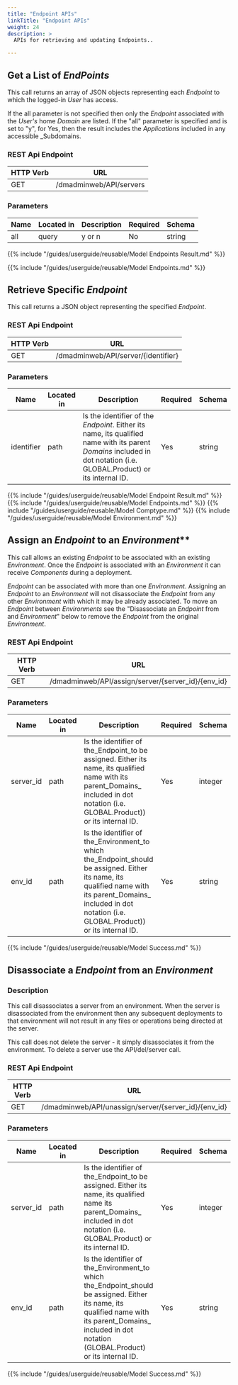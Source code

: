 ```yaml
---
title: "Endpoint APIs"
linkTitle: "Endpoint APIs"
weight: 24
description: >
  APIs for retrieving and updating Endpoints..

---
```


## Get a List of _EndPoints_

This call returns an array of JSON objects representing each _Endpoint_ to which the logged-in _User_ has access.

If the all parameter is not specified then only the _Endpoint_ associated with the _User's_ home _Domain_ are listed. If the "all" parameter is specified and is set to "y", for Yes, then the result includes the _Applications_ included in any accessible _Subdomains.

### REST Api Endpoint

| HTTP Verb | URL                     |
|-----------|-------------------------|
| GET       | /dmadminweb/API/servers |

### Parameters

| Name | Located in | Description | Required | Schema |
|------|------------|-------------|----------|--------|
| all  | query      | y or n      | No       | string |

{{% include "/guides/userguide/reusable/Model Endpoints Result.md" %}}

{{% include "/guides/userguide/reusable/Model Endpoints.md" %}}

## Retrieve Specific _Endpoint_

This call returns a JSON object representing the specified _Endpoint_.

### REST Api Endpoint

| HTTP Verb | URL                                 |
|-----------|-------------------------------------|
| GET       | /dmadminweb/API/server/{identifier} |

### Parameters

| Name       | Located in | Description                                                                                                                                                           | Required | Schema |
|------------|------------|-----------------------------------------------------------------------------------------------------------------------------------------------------------------------|----------|--------|
| identifier | path       | Is the identifier of the _Endpoint_. Either its name, its qualified name with its parent _Domains_ included in dot notation (i.e. GLOBAL.Product) or its internal ID. | Yes      | string |

{{% include "/guides/userguide/reusable/Model Endpoint Result.md" %}}
{{% include "/guides/userguide/reusable/Model Endpoints.md" %}}
{{% include "/guides/userguide/reusable/Model Comptype.md" %}}
{{% include "/guides/userguide/reusable/Model Environment.md" %}}

## Assign an _Endpoint_ to an _Environment_**

This call allows an existing _Endpoint_ to be associated with an existing _Environment_. Once the _Endpoint_ is associated with an _Environment_ it can receive _Components_ during a deployment.

_Endpoint_ can be associated with more than one _Environment_. Assigning an _Endpoint_ to an _Environment_ will not disassociate the _Endpoint_ from any other _Environment_ with which it may be already associated. To move an _Endpoint_ between _Environments_ see  the "Disassociate an _Endpoint_ from and _Environment_" below to remove the _Endpoint_ from the original _Environment_.

### REST Api Endpoint

| HTTP Verb | URL                                                |
|-----------|----------------------------------------------------|
| GET       | /dmadminweb/API/assign/server/{server_id}/{env_id} |

### Parameters

| Name      | Located in | Description                                                                                                                                                                                                     | Required | Schema  |
|-----------|------------|-----------------------------------------------------------------------------------------------------------------------------------------------------------------------------------------------------------------|----------|---------|
| server_id | path       | Is the identifier of the_Endpoint_to be assigned. Either its name, its qualified name with its parent_Domains_ included in dot notation (i.e. GLOBAL.Product)) or its internal ID.                              | Yes      | integer |
| env_id    | path       | Is the identifier of the_Environment_to which the_Endpoint_should be assigned. Either its name, its qualified name with its parent_Domains_ included in dot notation (i.e. GLOBAL.Product)) or its internal ID. | Yes      | string  |

{{% include "/guides/userguide/reusable/Model Success.md" %}}

## Disassociate a _Endpoint_ from an _Environment_

### Description

This call disassociates a server from an environment. When the server is disassociated from the environment then any subsequent deployments to that environment will not result in any files or operations being directed at the server.

This call does not delete the server - it simply disassociates it from the environment. To delete a server use the API/del/server call.

### REST Api Endpoint

| HTTP Verb | URL |
| ---- | ----------- |
| GET | /dmadminweb/API/unassign/server/{server_id}/{env_id}

### Parameters

| Name      | Located in | Description                                                                                                                                                                                               | Required | Schema  |
|-----------|------------|-----------------------------------------------------------------------------------------------------------------------------------------------------------------------------------------------------------|----------|---------|
| server_id | path       | Is the identifier of the_Endpoint_to be assigned. Either its name, its qualified name its parent_Domains_ included in dot notation (i.e. GLOBAL.Product) or its internal ID.                              | Yes      | integer |
| env_id    | path       | Is the identifier of the_Environment_to which the_Endpoint_should be assigned. Either its name, its qualified name with its parent_Domains_ included in dot notation (GLOBAL.Product) or its internal ID. | Yes      | string  |

{{% include "/guides/userguide/reusable/Model Success.md" %}}
